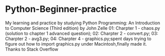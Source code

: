 # Python-Beginner-practice
My learning and practice by studying Python Programming: An Introduction to Computer Science (Third edition) by John Zelle
01: Charpter 1 - chaos.py (solution to chapter 1 advanced question);
02: Charpter 2 - convert.py;
03: Charpter 2 - avg3.py;
04: Charpter 4 - graphics.py;spent days trying to figure out how to import graphics.py under Macintosh,finally made it. Thanks to Stack Overflow
